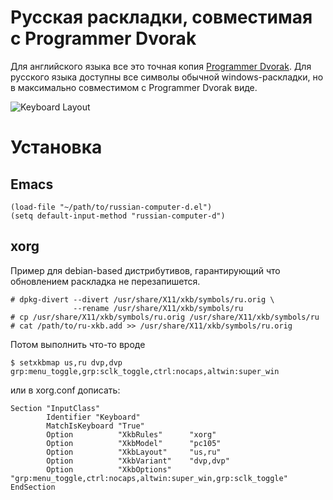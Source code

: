 Русская раскладки, совместимая с Programmer Dvorak
===========================================================================

Для английского языка все это точная копия [Programmer
Dvorak](http://www.kaufmann.no/roland/dvorak/).  Для русского языка
доступны все символы обычной windows-раскладки, но в максимально
совместимом с Programmer Dvorak виде.

![Keyboard Layout](raw/master/dvp.png)

Установка
=========

Emacs
-----

    (load-file "~/path/to/russian-computer-d.el")
    (setq default-input-method "russian-computer-d")

xorg
----

Пример для debian-based дистрибутивов, гарантирующий что обновлением
раскладка не перезапишется.

    # dpkg-divert --divert /usr/share/X11/xkb/symbols/ru.orig \
                  --rename /usr/share/X11/xkb/symbols/ru
    # cp /usr/share/X11/xkb/symbols/ru.orig /usr/share/X11/xkb/symbols/ru
    # cat /path/to/ru-xkb.add >> /usr/share/X11/xkb/symbols/ru.orig

Потом выполнить что-то вроде 

    $ setxkbmap us,ru dvp,dvp grp:menu_toggle,grp:sclk_toggle,ctrl:nocaps,altwin:super_win
    
или в xorg.conf дописать:

    Section "InputClass"
            Identifier "Keyboard"
            MatchIsKeyboard "True"
            Option          "XkbRules"      "xorg"
            Option          "XkbModel"      "pc105"
            Option          "XkbLayout"     "us,ru"
            Option          "XkbVariant"    "dvp,dvp"
            Option          "XkbOptions"    "grp:menu_toggle,ctrl:nocaps,altwin:super_win,grp:sclk_toggle"
    EndSection


